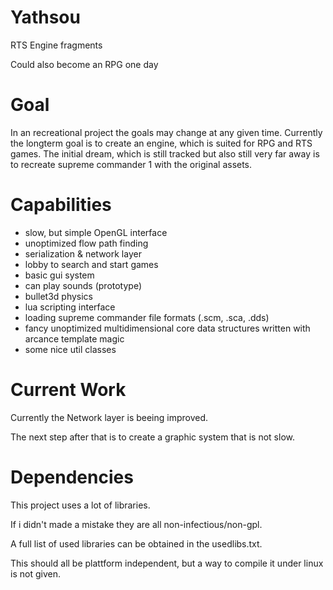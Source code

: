 # Yathsou
RTS Engine fragments

Could also become an RPG one day

# Goal
In an recreational project the goals may change at any given time. Currently the longterm goal is to create an engine, which is suited for RPG and RTS games. The initial dream, which is still tracked but also still very far away is to recreate supreme commander 1 with the original assets.

# Capabilities

* slow, but simple OpenGL interface
* unoptimized flow path finding
* serialization & network layer
* lobby to search and start games
* basic gui system
* can play sounds (prototype)
* bullet3d physics
* lua scripting interface
* loading supreme commander file formats (.scm, .sca, .dds)
* fancy unoptimized multidimensional core data structures written with arcance template magic
* some nice util classes

# Current Work

Currently the Network layer is beeing improved. 

The next step after that is to create a graphic system that is not slow.

# Dependencies

This project uses a lot of libraries.

If i didn't made a mistake they are all non-infectious/non-gpl.

A full list of used libraries can be obtained in the usedlibs.txt.

This should all be plattform independent, but a way to compile it under linux is not given.
